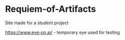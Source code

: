 # Requiem-of-Artifacts
Site made for a student project

https://www.eye-on.ai/ - temporary eye used for testing
